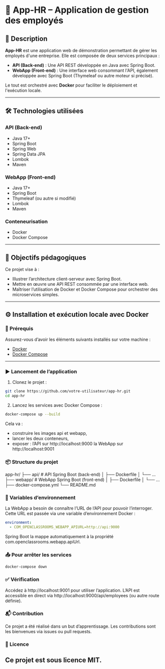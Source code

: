 # 💼 App-HR – Application de gestion des employés

## 📌 Description

**App-HR** est une application web de démonstration permettant de gérer les employés d'une entreprise. Elle est composée de deux services principaux :
- **API (Back-end)** : Une API REST développée en Java avec Spring Boot.
- **WebApp (Front-end)** : Une interface web consommant l'API, également développée avec Spring Boot (Thymeleaf ou autre moteur si précisé).

Le tout est orchestré avec **Docker** pour faciliter le déploiement et l'exécution locale.

---

## 🛠️ Technologies utilisées

### API (Back-end)
- Java 17+
- Spring Boot
- Spring Web
- Spring Data JPA
- Lombok
- Maven

### WebApp (Front-end)
- Java 17+
- Spring Boot
- Thymeleaf (ou autre si modifié)
- Lombok
- Maven

### Conteneurisation
- Docker
- Docker Compose

---

## 🚀 Objectifs pédagogiques

Ce projet vise à :
- Illustrer l’architecture client-serveur avec Spring Boot.
- Mettre en œuvre une API REST consommée par une interface web.
- Maîtriser l’utilisation de Docker et Docker Compose pour orchestrer des microservices simples.

---

## ⚙️ Installation et exécution locale avec Docker

### 📁 Prérequis

Assurez-vous d’avoir les éléments suivants installés sur votre machine :
- [Docker](https://www.docker.com/)
- [Docker Compose](https://docs.docker.com/compose/)

---

### ▶️ Lancement de l’application

1. Clonez le projet :

```bash
git clone https://github.com/votre-utilisateur/app-hr.git
cd app-hr
```

2. Lancez les services avec Docker Compose :

```bash
docker-compose up --build
```
Cela va :
- construire les images api et webapp,
- lancer les deux conteneurs,
- exposer :
          l’API sur http://localhost:9000
          la WebApp sur http://localhost:9001

### 📦 Structure du projet

app-hr/
├── api/           # API Spring Boot (back-end)
│   ├── Dockerfile
│   └── ...
├── webapp/        # WebApp Spring Boot (front-end)
│   ├── Dockerfile
│   └── ...
├── docker-compose.yml
└── README.md


### 🔧 Variables d’environnement
La WebApp a besoin de connaître l’URL de l’API pour pouvoir l’interroger. Cette URL est passée via une variable d’environnement Docker :

```yaml
environment:
  - COM_OPENCLASSROOMS_WEBAPP_APIURL=http://api:9000
```

Spring Boot la mappe automatiquement à la propriété com.openclassrooms.webapp.apiUrl.

### 📤 Pour arrêter les services
```bash
docker-compose down
```

### ✅ Vérification
Accédez à http://localhost:9001 pour utiliser l’application.
L’API est accessible en direct via http://localhost:9000/api/employees (ou autre route définie).

### 📬 Contribution
Ce projet a été réalisé dans un but d’apprentissage. Les contributions sont les bienvenues via issues ou pull requests.

### 📄 Licence
Ce projet est sous licence MIT.
----





